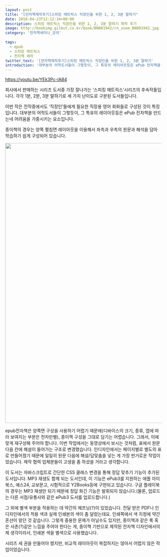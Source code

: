 ```yaml
---
layout: post
title: "[전자책제작후기]스피킹 매트릭스 직장인을 위한 1, 2, 3분 말하기"
date: 2018-04-23T12:12:34+00:00
description: 스피킹 매트릭스 직장인을 위한 1, 2, 3분 말하기 제작 후기
image: http://bookimg.gilbut.co.kr/book/BN001942/rn_zoom_BN001942.jpg
category: '전자책세미나_강의'
  
tags: 
  - epub
  - 스피킹 매트릭스
  - 전자책 제작
twitter_text: '[전자책제작후기]스피킹 매트릭스 직장인을 위한 1, 2, 3분 말하기'
introduction: '대부분의 어학도서들이 그렇듯이, 그 특유의 레이아웃등은 ePub 전자책을 만드는네 어려움을 가중시키는 요소입니다.'
---
```


<https://youtu.be/YEk3Pc-lA84>

회사에서 판매하는 시리즈 도서중 가장 잘나가는 &#8216;스피킹 매트릭스&#8217;시리즈의 후속작들입니다. 각각 1분, 2분, 3분 말하기로 세 가지 난이도로 구분된 도서들입니다.
  
이번 작은 전작중에서도 &#8216;직장인&#8217;들에게 필요한 직장용 영어 회화들로 구성된 것이 특징입니다. 대부분의 어학도서들이 그렇듯이, 그 특유의 레이아웃등은 ePub 전자책을 만드는네 어려움을 가중시키는 요소입니다.

종이책의 경우는 양쪽 펼침면 레이아웃을 이용해서 좌측과 우측의 원문과 해석을 담아 학습하기 쉽게 구성되어 있습니다.

<img src="https://res.cloudinary.com/red-angel-kr/image/upload/v1540995325/blog_img/as-1024x725.png" width="900" />

epub전자책은 양쪽면 구성을 사용하기 어렵기 때문에(디바이스의 크기, 종류, 앱에 따라 보여지는 부분은 천차만별), 종이책 구성을 그대로 담기는 어렵습니다. 그래서, 이에 맞게 재구성해 주어야 합니다. 이번 작업에서는 동영상에서 보시는 것처럼, 표에서 원문 다음 칸에 해설이 들어가는 구조로 변경했습니다. 인디자인에서는 페이지별로 별도의 표로 만들어졌기 때문에 일일히 원문 다음에 해설/답맞춤을 넣는 게 가장 번거로운 작업이었습니다. 제작 협력 업체분들이 고생을 좀 하셨을 거라고 생각합니다.

이 도서는 자바스크립트로 간단한 CSS 클래스 변경을 통해 정답 맞추기 기능이 추가된 도서입니다. MP3 재생도 함께 되는 도서인데, 이 기능은 ePub3를 지원하는 애플 아이북스, 예스24, 교보문고, 시험적으로 Y2Books등에 구현되고 있습니다. 구글 플레이북의 경우는 MP3 재생만 되기 때문에 정답 화긴 기능은 발휘되지 않습니다.(물론, 업로드는 다른 서점/유통사와 같은 ePub3 도서를 업로드합니다.)

그 외에 별색 부분을 적용하는 데 약간의 헤프닝(?)이 있었습니다. 전달 받은 PDF나 인디자인에서의 적용 색과 실제 인쇄본의 색이 좀 달랐는데요. 인쇄쪽에서 색 지정에 약간 혼선이 왔던 것 같습니다. 그렇게 중용한 문제가 아닐수도 있지만, 종이책과 같은 룩 혹은 사촌(?)같은 느낌을 주어야 한다는 게, 종이책 기반으로 제작된 전자책 디자인에서의 제 생각이라서, 인쇄본 색을 별색으로 사용했습니다.

시리즈 세 권을 만들어야 헸지만, 비교적 레이아웃이 복잡하지는 않아서 어렵지 않은 작업이었습니다.